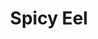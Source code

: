 ---
templateKey: blog-post
featuredpost: false
featuredimage: /assets/Spicy_Eel.png
title: Spicy Eel
description: Cooking
testfield: 452
---